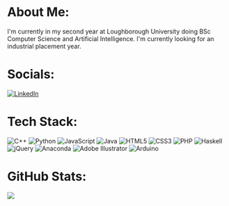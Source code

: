 # About Me:
I'm currently in my second year at Loughborough University doing BSc Computer Science and Artificial Intelligence. I'm currently looking for an industrial placement year.


# Socials:
[![LinkedIn](https://img.shields.io/badge/LinkedIn-%23355E3B.svg?style=for-the-badge&logo=linkedin&logoColor=white)](https://linkedin.com/in/@tiahittan) 

# Tech Stack:
![C++](https://img.shields.io/badge/c++-%23013220.svg?style=for-the-badge&logo=c%2B%2B&logoColor=white) 
![Python](https://img.shields.io/badge/python-%238A9A5B.svg?style=for-the-badge&logo=python&logoColor=ffdd54) 
![JavaScript](https://img.shields.io/badge/javascript-%23355E3B.svg?style=for-the-badge&logo=javascript&logoColor=%23F7DF1E) 
![Java](https://img.shields.io/badge/java-%23BCB88A.svg?style=for-the-badge&logo=openjdk&logoColor=white) 
![HTML5](https://img.shields.io/badge/html5-%23013220.svg?style=for-the-badge&logo=html5&logoColor=white) 
![CSS3](https://img.shields.io/badge/css3-%238A9A5B.svg?style=for-the-badge&logo=css3&logoColor=white) 
![PHP](https://img.shields.io/badge/php-%23355E3B.svg?style=for-the-badge&logo=php&logoColor=white) 
![Haskell](https://img.shields.io/badge/Haskell-%23BCB88A.svg?style=for-the-badge&logo=haskell&logoColor=white) 
![jQuery](https://img.shields.io/badge/jquery-%23013220.svg?style=for-the-badge&logo=jquery&logoColor=white) 
![Anaconda](https://img.shields.io/badge/Anaconda-%238A9A5B.svg?style=for-the-badge&logo=anaconda&logoColor=white) 
![Adobe Illustrator](https://img.shields.io/badge/adobe%20illustrator-%23355E3B.svg?style=for-the-badge&logo=adobe%20illustrator&logoColor=white) 
![Arduino](https://img.shields.io/badge/-Arduino-%23BCB88A.svg?style=for-the-badge&logo=Arduino&logoColor=white)
# GitHub Stats:
![](https://nirzak-streak-stats.vercel.app/?user=tiahittan&theme=dark&hide_border=false&ring=00ff00&fire=00ff00&currStreakLabel=FFFFFF)<br/>
